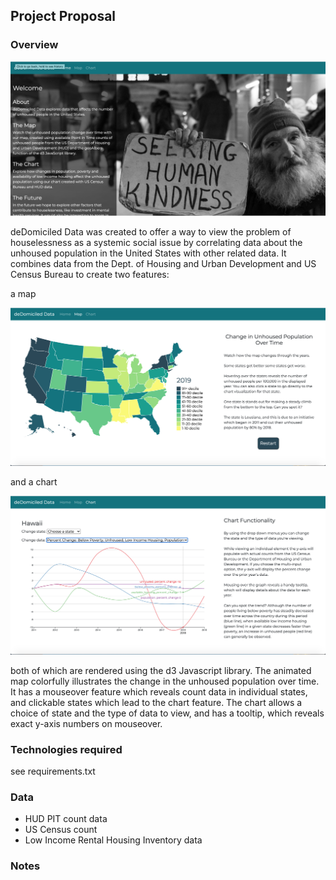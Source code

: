 ## Project Proposal

### Overview

![](/images/index.png)

deDomiciled Data was created to offer a way to view the problem of houselessness as a systemic social issue by correlating data about the unhoused population in the United States with other related data. It combines data from the Dept. of Housing and Urban Development and US Census Bureau to create two features: 

a map 

![](/images/map.png)

and a chart 

![](/images/chart.png)

both of which are rendered using the d3 Javascript library. The animated map colorfully illustrates the change in the unhoused population over time. It has a mouseover feature which reveals count data in individual states, and clickable states which lead to the chart feature. The chart allows a choice of state and the type of data to view, and has a tooltip, which reveals exact y-axis numbers on mouseover.


### Technologies required

see requirements.txt

### Data

- HUD PIT count data
- US Census count
- Low Income Rental Housing Inventory data

### Notes

